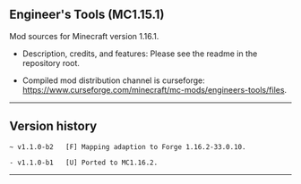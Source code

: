 
## Engineer's Tools (MC1.15.1)

Mod sources for Minecraft version 1.16.1.

- Description, credits, and features: Please see the readme in the repository root.

- Compiled mod distribution channel is curseforge: https://www.curseforge.com/minecraft/mc-mods/engineers-tools/files.

----
## Version history

    ~ v1.1.0-b2   [F] Mapping adaption to Forge 1.16.2-33.0.10.

    - v1.1.0-b1   [U] Ported to MC1.16.2.

-----
